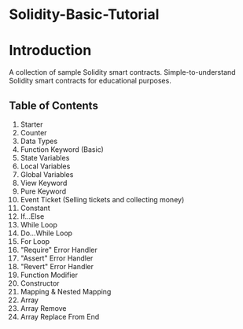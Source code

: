# Solidity-Basic-Tutorial

# Introduction

A collection of sample Solidity smart contracts.
Simple-to-understand Solidity smart contracts for educational purposes.

## Table of Contents
1. Starter
2. Counter
3. Data Types
4. Function Keyword (Basic)
5. State Variables
6. Local Variables
7. Global Variables
8. View Keyword
9. Pure Keyword
10. Event Ticket (Selling tickets and collecting money)
11. Constant
12. If...Else
13. While Loop
14. Do...While Loop
15. For Loop
16. "Require" Error Handler
17. "Assert" Error Handler
18. "Revert" Error Handler
19. Function Modifier
20. Constructor
21. Mapping & Nested Mapping
22. Array
23. Array Remove
24. Array Replace From End
